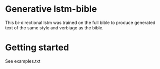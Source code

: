# Generative lstm-bible
This bi-directional lstm was trained on the full bible to produce generated text of the same style and verbiage as the bible.

# Getting started
See examples.txt
